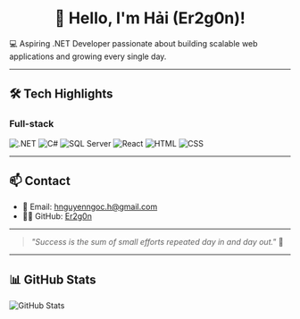 <h1 align="center">👋 Hello, I'm Hải (Er2g0n)!</h1>

💻 Aspiring .NET Developer passionate about building scalable web applications and growing every single day.

---

## 🛠️ Tech Highlights

### Full-stack
![.NET](https://img.shields.io/badge/-NET-512BD4?style=flat&logo=dotnet&logoColor=white)
![C#](https://img.shields.io/badge/-CSharp-239120?style=flat&logo=csharp&logoColor=white)
![SQL Server](https://img.shields.io/badge/-SQL--Server-CC2927?style=flat&logo=microsoftsqlserver&logoColor=white)
![React](https://img.shields.io/badge/-React-61DAFB?style=flat&logo=react&logoColor=black)
![HTML](https://img.shields.io/badge/-HTML5-E34F26?style=flat&logo=html5&logoColor=white)
![CSS](https://img.shields.io/badge/-CSS3-1572B6?style=flat&logo=css3&logoColor=white)

---

## 📫 Contact

- 📧 Email: [hnguyenngoc.h@gmail.com](mailto:hnguyenngoc.h@gmail.com)
- 🧑‍💻 GitHub: [Er2g0n](https://github.com/Er2g0n)

---

> *"Success is the sum of small efforts repeated day in and day out."* 💭

---

## 📊 GitHub Stats

![GitHub Stats](https://github-readme-stats.vercel.app/api?username=Er2g0n&show_icons=true&theme=radical)
